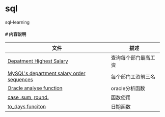 # sql
sql-learning 
#### # 内容说明
文件|描述
----|----
[Depatment Highest Salary](https://github.com/wangwanlin/sql/blob/master/Department%20Highest%20Salary)|查询每个部门最高工资
[MySQL's department salary order sequences](https://github.com/wangwanlin/sql/blob/master/MySQL's%20department%20salary%20order%20sequences)|每个部门工资前三名
[Oracle analyse function](https://github.com/wangwanlin/sql/blob/master/Oracle%20analyse%20function)|oracle分析函数
[case ,sum ,round.](https://github.com/wangwanlin/sql/blob/master/case%20%2Csum%20%2Cround.)|函数使用
[to_days funciton](https://github.com/wangwanlin/sql/blob/master/to_days%20funciton)|日期函数

